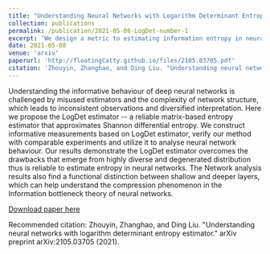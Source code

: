 ```yaml
---
title: "Understanding Neural Networks with Logarithm Determinant Entropy Estimator"
collection: publications
permalink: /publication/2021-05-08-LogDet-number-1
excerpt: 'We design a metric to estimating information entropy in neural networks.'
date: 2021-05-08
venue: 'arxiv'
paperurl: 'http://floatingCatty.github.io/files/2105.03705.pdf'
citation: 'Zhouyin, Zhanghao, and Ding Liu. "Understanding neural networks with logarithm determinant entropy estimator." arXiv preprint arXiv:2105.03705 (2021).'
---
```

Understanding the informative behaviour of deep neural networks is challenged by misused estimators and the complexity of network structure, which leads to inconsistent observations and diversified interpretation. Here we propose the LogDet estimator -- a reliable matrix-based entropy estimator that approximates Shannon differential entropy. We construct informative measurements based on LogDet estimator, verify our method with comparable experiments and utilize it to analyse neural network behaviour. Our results demonstrate the LogDet estimator overcomes the drawbacks that emerge from highly diverse and degenerated distribution thus is reliable to estimate entropy in neural networks. The Network analysis results also find a functional distinction between shallow and deeper layers, which can help understand the compression phenomenon in the Information bottleneck theory of neural networks.


[Download paper here](https://arxiv.org/pdf/2105.03705.pdf)

Recommended citation: Zhouyin, Zhanghao, and Ding Liu. "Understanding neural networks with logarithm determinant entropy estimator." arXiv preprint arXiv:2105.03705 (2021).
